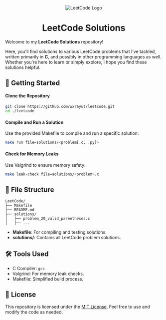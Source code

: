<div align="center">
    <img src="https://raw.githubusercontent.com/jdneo/vscode-leetcode/master/resources/LeetCode.png" alt="LeetCode Logo" />
    <h1>LeetCode Solutions</h1>
</div>

Welcome to my **LeetCode Solutions** repository! 

Here, you'll find solutions to various LeetCode problems that I’ve tackled, written primarily in **C**, and possibly in other programming languages as well. Whether you're here to learn or simply explore, I hope you find these solutions helpful.

## 🚀 Getting Started

#### Clone the Repository
```bash
git clone https://github.com/wxrayut/leetcode.git 
cd ./leetcode
```

#### Compile and Run a Solution

Use the provided Makefile to compile and run a specific solution:

```bash
make run file=solutions/<problem[.c, .py]>
```

#### Check for Memory Leaks

Use Valgrind to ensure memory safety:

```bash
make leak-check file=solutions/<problem>.c
```

## 📂 File Structure

    LeetCode/
    ├── Makefile
    ├── README.md
    ├── solutions/
    │   ├── problem_20_valid_parentheses.c
    │   ├── ...

- **Makefile**: For compiling and testing solutions.
- **solutions/**: Contains all LeetCode problem solutions.

## 🛠 Tools Used

- C Compiler: `gcc`
- Valgrind: For memory leak checks.
- Makefile: Simplified build process.

## 📄 License

This repository is licensed under the [MIT License](https://github.com/wxrayut/leetcode/blob/main/LICENSE). Feel free to use and modify the code as needed.